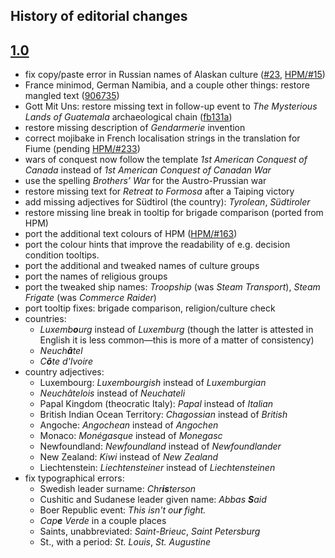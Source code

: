History of editorial changes
----------------------------

[1.0]: CHANGELOG.markdown/#10

[1.0]
-----

- fix copy/paste error in Russian names of Alaskan culture ([#23], [HPM/#15])
- France minimod, German Namibia, and a couple other things: restore mangled text ([906735])
- Gott Mit Uns: restore missing text in follow-up event to *The Mysterious Lands of Guatemala*
  archaeological chain ([fb131a])
- restore missing description of *Gendarmerie* invention
- correct mojibake in French localisation strings in the translation for Fiume (pending [HPM/#233])
- wars of conquest now follow the template *1st American Conquest of Canada* instead of *1st
  American Conquest of Canadan War*
- use the spelling *Brothers’ War* for the Austro-Prussian war
- restore missing text for *Retreat to Formosa* after a Taiping victory
- add missing adjectives for Südtirol (the country): *Tyrolean*, *Südtiroler*
- restore missing line break in tooltip for brigade comparison (ported from HPM)
- port the additional text colours of HPM ([HPM/#163])
- port the colour hints that improve the readability of e.g. decision condition tooltips.
- port the additional and tweaked names of culture groups
- port the names of religious groups
- port the tweaked ship names: *Troopship* (was *Steam Transport*), *Steam Frigate* (was *Commerce
  Raider*)
- port tooltip fixes: brigade comparison, religion/culture check
- countries:
  * *Luxemb**o**urg* instead of *Luxemburg* (though the latter is attested in English it is less
    common—this is more of a matter of consistency)
  * *Neuch**â**tel*
  * *C**ô**te d'Ivoire*
- country adjectives:
  * Luxembourg: *Luxembourgish* instead of *Luxemburgian*
  * *Neuchâtelois* instead of *Neuchateli*
  * Papal Kingdom (theocratic Italy): *Papal* instead of *Italian*
  * British Indian Ocean Territory: *Chagossian* instead of *British*
  * Angoche: *Angochean* instead of *Angochen*
  * Monaco: *Monégasque* instead of *Monegasc*
  * Newfoundland: *Newfoundland* instead of *Newfoundlander*
  * New Zealand: *Kiwi* instead of *New Zealand*
  * Liechtenstein: *Liechtensteiner* instead of *Liechtensteinen*
- fix typographical errors:
  * Swedish leader surname: *Chr**is**terson*
  * Cushitic and Sudanese leader given name: *Abbas **S**aid*
  * Boer Republic event: *This isn't ou**r** fight.*
  * *Cap**e** Verde* in a couple places
  * Saints, unabbreviated: *Saint-Brieuc*, *Saint Petersburg*
  * St., with a period: *St. Louis*, *St. Augustine*

[#23]: https://github.com/moretrim/ccHFM/pull/23
[HPM/#15]: https://github.com/arkhometha/Historical-Project-Mod/pull/15
[906735]: https://github.com/moretrim/ccHFM/commit/9067354d70610e4f12644ef68f479ac109827172
[fb131a]: https://github.com/moretrim/ccHFM/commit/fb131aeb6e1ba26715e06e8059acc446a29eea94
[HPM/#233]: https://github.com/arkhometha/Historical-Project-Mod/pull/233
[HPM/#163]: https://github.com/arkhometha/Historical-Project-Mod/pull/163
